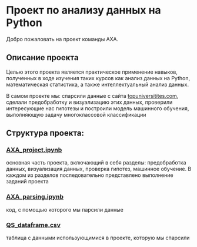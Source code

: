 # Проект по анализу данных на Python
Добро пожаловать на проект команды АХА.
## Описание проекта

Целью этого проекта является практическое применение навыков, полученных в ходе изучения таких курсов как анализ данных на Python, математическая статистика, а также интеллектуальный анализ данных.
 
В самом проекте мы: спарсили данные с сайта [topuniversitites.com](https://www.topuniversities.com/university-rankings/world-university-rankings/2023?qs_qp=topnav), сделали предобработку и визуализацию этих данных, проверили интересующие нас гипотезы и построили модель машинного обучения, выполняющую задачу многоклассовой классификации

## Cтруктура проекта:
### [AXA_project.ipynb](https://github.com/artsyyyy/python_project_AXA/blob/main/AXA_project.ipynb)
основная часть проекта, включающий в себя разделы: предобработка данных, визуализация данных, проверка гипотез, машинное обучение. В каждом из разделов последовательно представлено выполнение заданий проекта
### [AXA_parsing.ipynb](url)
код, с помощью которого мы парсили данные
### [QS_dataframe.csv](https://github.com/artsyyyy/python_project_AXA/blob/main/QS_dataframe.csv) 
таблица с данными использующимися в проекте, которую мы спарсили


